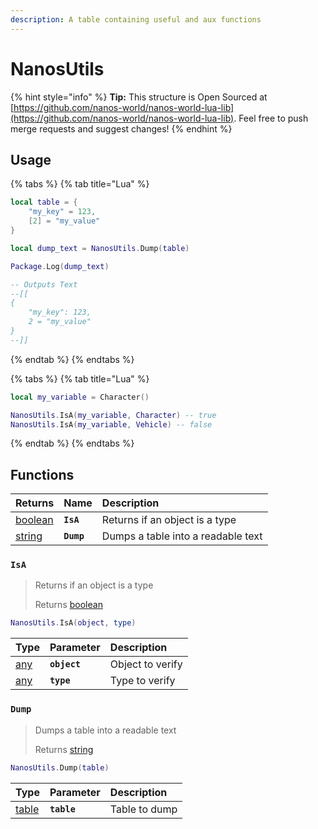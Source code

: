 ```yaml
---
description: A table containing useful and aux functions
---
```


# NanosUtils

{% hint style="info" %}
**Tip:** This structure is Open Sourced at [https://github.com/nanos-world/nanos-world-lua-lib](https://github.com/nanos-world/nanos-world-lua-lib). Feel free to push merge requests and suggest changes!
{% endhint %}

## Usage

{% tabs %}
{% tab title="Lua" %}
```lua
local table = {
    "my_key" = 123,
    [2] = "my_value"
}

local dump_text = NanosUtils.Dump(table)

Package.Log(dump_text)

-- Outputs Text
--[[
{
    "my_key": 123,
    2 = "my_value"
}
--]]
```
{% endtab %}
{% endtabs %}

{% tabs %}
{% tab title="Lua" %}
```lua
local my_variable = Character()

NanosUtils.IsA(my_variable, Character) -- true
NanosUtils.IsA(my_variable, Vehicle) -- false
```
{% endtab %}
{% endtabs %}

## Functions

| Returns | Name | Description |
| :--- | :--- | :--- |
| [boolean](../glossary/basic-types.md#number) | **`IsA`** | Returns if an object is a type |
| [string](../glossary/basic-types.md#string) | **`Dump`** | Dumps a table into a readable text |

### `IsA`

> Returns if an object is a type
>
> Returns [boolean](../glossary/basic-types.md#boolean)

```lua
NanosUtils.IsA(object, type)
```

| Type | Parameter | Description |
| :--- | :--- | :--- |
| [any](../glossary/basic-types.md#any) | **`object`** | Object to verify |
| [any](../glossary/basic-types.md#any) | **`type`** | Type to verify |

### **`Dump`**

> Dumps a table into a readable text
>
> Returns [string](../glossary/basic-types.md#string)

```lua
NanosUtils.Dump(table)
```

| Type | Parameter | Description |
| :--- | :--- | :--- |
| [table](../glossary/basic-types.md#table) | **`table`** | Table to dump |



